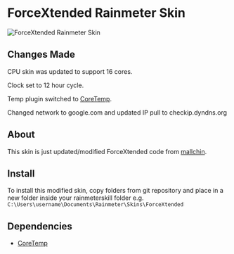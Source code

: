# ForceXtended Rainmeter Skin

![ForceXtended Rainmeter Skin](http://orig02.deviantart.net/8531/f/2015/305/0/5/forcextended_rainmeter_skin_by_mallchin-d4yytoj.png "ForceXtended Rainmeter Skin")

## Changes Made

CPU skin was updated to support 16 cores.

Clock set to 12 hour cycle.

Temp plugin switched to [CoreTemp](http://www.alcpu.com/CoreTemp/).

Changed network to google.com and updated IP pull to checkip.dyndns.org


## About

This skin is just updated/modified ForceXtended code from [mallchin](https://github.com/mallchin/ForceXtended).

## Install

To install this modified skin, copy folders from git repository and place in a new folder inside your rainmeterskill folder e.g. `C:\Users\username\Documents\Rainmeter\Skins\ForceXtended`

## Dependencies

  * [CoreTemp](http://www.alcpu.com/CoreTemp/)

